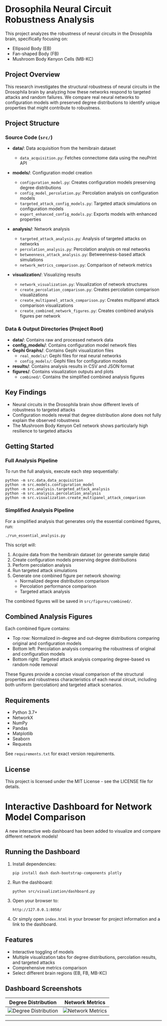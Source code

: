 # Drosophila Neural Circuit Robustness Analysis

This project analyzes the robustness of neural circuits in the Drosophila brain, specifically focusing on:
- Ellipsoid Body (EB)
- Fan-shaped Body (FB)
- Mushroom Body Kenyon Cells (MB-KC)

## Project Overview

This research investigates the structural robustness of neural circuits in the Drosophila brain by 
analyzing how these networks respond to targeted attacks and random failures. We compare real neural 
networks to configuration models with preserved degree distributions to identify unique properties
that might contribute to robustness.

## Project Structure

### Source Code (`src/`)

- **data/**: Data acquisition from the hemibrain dataset
  - `data_acquisition.py`: Fetches connectome data using the neuPrint API

- **models/**: Configuration model creation
  - `configuration_model.py`: Creates configuration models preserving degree distributions
  - `config_model_percolation.py`: Percolation analysis on configuration models
  - `targeted_attack_config_models.py`: Targeted attack simulations on configuration models
  - `export_enhanced_config_models.py`: Exports models with enhanced properties

- **analysis/**: Network analysis
  - `targeted_attack_analysis.py`: Analysis of targeted attacks on networks
  - `percolation_analysis.py`: Percolation analysis on real networks
  - `betweenness_attack_analysis.py`: Betweenness-based attack simulations
  - `network_metrics_comparison.py`: Comparison of network metrics

- **visualization/**: Visualizing results
  - `network_visualization.py`: Visualization of network structures
  - `create_percolation_comparison.py`: Creates percolation comparison visualizations
  - `create_multipanel_attack_comparison.py`: Creates multipanel attack comparison visualizations
  - `create_combined_network_figures.py`: Creates combined analysis figures per network

### Data & Output Directories (Project Root)

- **data/**: Contains raw and processed network data
- **config_models/**: Contains configuration model network files
- **Gephi Graphs/**: Contains Gephi visualization files
  - `real_models/`: Gephi files for real neural networks
  - `config_models/`: Gephi files for configuration models
- **results/**: Contains analysis results in CSV and JSON format
- **figures/**: Contains visualization outputs and plots
  - `combined/`: Contains the simplified combined analysis figures

## Key Findings

- Neural circuits in the Drosophila brain show different levels of robustness to targeted attacks
- Configuration models reveal that degree distribution alone does not fully explain the observed robustness
- The Mushroom Body Kenyon Cell network shows particularly high resilience to targeted attacks

## Getting Started

### Full Analysis Pipeline

To run the full analysis, execute each step sequentially:

```
python -m src.data.data_acquisition
python -m src.models.configuration_model
python -m src.analysis.targeted_attack_analysis
python -m src.analysis.percolation_analysis
python -m src.visualization.create_multipanel_attack_comparison
```

### Simplified Analysis Pipeline

For a simplified analysis that generates only the essential combined figures, run:

```
./run_essential_analysis.py
```

This script will:
1. Acquire data from the hemibrain dataset (or generate sample data)
2. Create configuration models preserving degree distributions
3. Perform percolation analysis
4. Run targeted attack simulations
5. Generate one combined figure per network showing:
   - Normalized degree distribution comparison
   - Percolation performance comparison
   - Targeted attack analysis

The combined figures will be saved in `src/figures/combined/`.

## Combined Analysis Figures

Each combined figure contains:
- Top row: Normalized in-degree and out-degree distributions comparing original and configuration models
- Bottom left: Percolation analysis comparing the robustness of original and configuration models
- Bottom right: Targeted attack analysis comparing degree-based vs random node removal

These figures provide a concise visual comparison of the structural properties and robustness characteristics of each neural circuit, including both uniform (percolation) and targeted attack scenarios.

## Requirements

- Python 3.7+
- NetworkX
- NumPy
- Pandas
- Matplotlib
- Seaborn
- Requests

See `requirements.txt` for exact version requirements.

## License

This project is licensed under the MIT License - see the LICENSE file for details.

# Interactive Dashboard for Network Model Comparison

A new interactive web dashboard has been added to visualize and compare different network models!

## Running the Dashboard

1. Install dependencies:
   ```
   pip install dash dash-bootstrap-components plotly
   ```

2. Run the dashboard:
   ```
   python src/visualization/dashboard.py
   ```

3. Open your browser to:
   ```
   http://127.0.0.1:8050/
   ```

4. Or simply open `index.html` in your browser for project information and a link to the dashboard.

## Features

- Interactive toggling of models
- Multiple visualization tabs for degree distributions, percolation results, and targeted attacks
- Comprehensive metrics comparison
- Select different brain regions (EB, FB, MB-KC)

## Dashboard Screenshots

| Degree Distribution | Network Metrics |
|:-----------:|:-----------:|
| ![Degree Distribution](figures/dashboard_screenshot_1.png) | ![Network Metrics](figures/dashboard_screenshot_2.png) |

--- 